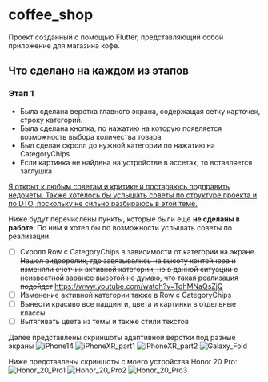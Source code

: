 # coffee_shop

Проект созданный с помощью Flutter, представляющий собой приложение для магазина кофе. 

## Что сделано на каждом из этапов

### Этап 1

- Была сделана верстка главного экрана, содержащая сетку карточек, строку категорий.
- Была сделана кнопка, по нажатию на которую появляется возможность выбора количества товара
- Был сделан скролл до нужной категории по нажатию на CategoryChips
- Если картинка не найдена на устройстве в ассетах, то вставляется заглушка

<u>Я открыт к любым советам и критике и постараюсь подправить недочеты. Также хотелось бы услышать советы по структуре проекта и по DTO, поскольку не сильно разбираюсь в этой теме.</u>

Ниже будут перечислены пункты, которые были еще **не сделаны в работе**. По ним я хотел бы по возможности услышать советы по реализации.
- [ ] Скролл Row с CategoryChips в зависимости от категории на экране. ~~Нашел видеоролик, где завязывались на высоту контейнера и изменяли счетчик активной категории, но в данной ситуации с неизвестной заранее высотой не думаю, что такая реализация подойдет~~ <https://www.youtube.com/watch?v=TdhMNaQsZjQ>
- [ ] Изменение активной категории также в Row с CategoryChips
- [ ] Вынести красиво все паддинги, цвета и картинки в отдельные классы 
- [ ] Вытягивать цвета из темы и также стили текстов

Далее представлены скриншоты адаптивной верстки под разные экраны
![iPhone14](./README_images/iPhone%2014%20Pro%20Max.png)
![iPhoneXR_part1](./README_images/iPhone_XR.png)
![iPhoneXR_part2](./README_images/iPhone_XR2.png)
![Galaxy_Fold](./README_images/Galaxy%20Fold.png)

Ниже представлены скриншоты с моего устройства Honor 20 Pro:
![Honor_20_Pro1](./README_images/Honor%2020%20Pro%201.jpg)
![Honor_20_Pro2](./README_images/Honor%2020%20Pro%202.jpg)
![Honor_20_Pro3](./README_images/Honor%2020%20Pro%203.jpg)
